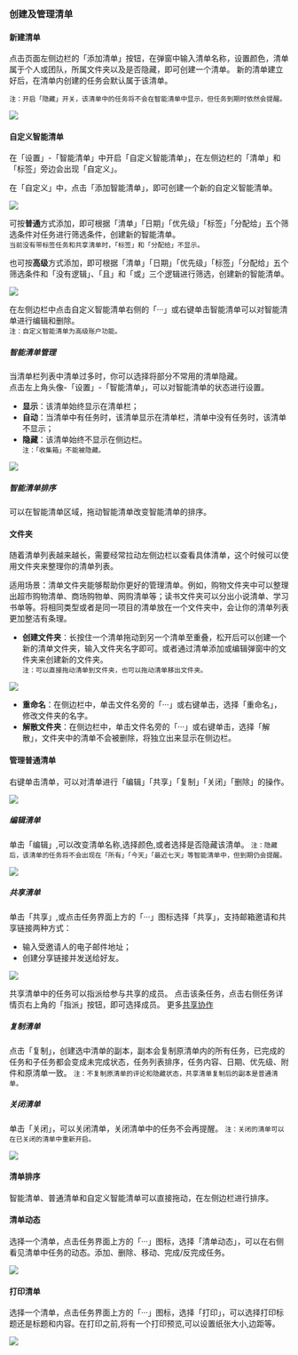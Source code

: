### 创建及管理清单


#### 新建清单

点击页面左侧边栏的「添加清单」按钮，在弹窗中输入清单名称，设置颜色，清单属于个人或团队，所属文件夹以及是否隐藏，即可创建一个清单。 新的清单建立好后，在清单内创建的任务会默认属于该清单。

`注：开启「隐藏」开关，该清单中的任务将不会在智能清单中显示，但任务到期时依然会提醒。`

![](../images/web/1.2.4.png)


#### 自定义智能清单

在「设置」-「智能清单」中开启「自定义智能清单」，在左侧边栏的「清单」和「标签」旁边会出现「自定义」。

在「自定义」中，点击「添加智能清单」，即可创建一个新的自定义智能清单。 

![](../images/web/1.2.2.png)

可按**普通**方式添加，即可根据「清单」「日期」「优先级」「标签」「分配给」五个筛选条件对任务进行筛选条件，创建新的智能清单。 <br >`当前没有带标签任务和共享清单时，「标签」和「分配给」不显示。`

也可按**高级**方式添加，即可根据「清单」「日期」「优先级」「标签」「分配给」五个筛选条件和「没有逻辑」、「且」和「或」三个逻辑进行筛选，创建新的智能清单。

![](../images/web/1.2.3.png)

在左侧边栏中点击自定义智能清单右侧的「···」或右键单击智能清单可以对智能清单进行编辑和删除。 <br>`注：自定义智能清单为高级账户功能。`

##### 智能清单管理

当清单栏列表中清单过多时，你可以选择将部分不常用的清单隐藏。 <br>点击左上角头像-「设置」-「智能清单」，可以对智能清单的状态进行设置。

* **显示**：该清单始终显示在清单栏；
* **自动**：当清单中有任务时，该清单显示在清单栏，清单中没有任务时，该清单不显示；
* **隐藏**：该清单始终不显示在侧边栏。
  <br>`注：「收集箱」不能被隐藏。` 

![](../images/web/1.2.1.png)

##### 智能清单排序

可以在智能清单区域，拖动智能清单改变智能清单的排序。

#### 文件夹

随着清单列表越来越长，需要经常拉动左侧边栏以查看具体清单，这个时候可以使用文件夹来整理你的清单列表。

适用场景：清单文件夹能够帮助你更好的管理清单。例如，购物文件夹中可以整理出超市购物清单、商场购物单、网购清单等；读书文件夹可以分出小说清单、学习书单等。将相同类型或者是同一项目的清单放在一个文件夹中，会让你的清单列表更加整洁有条理。

* **创建文件夹**：长按住一个清单拖动到另一个清单至重叠，松开后可以创建一个新的清单文件夹，输入文件夹名字即可。或者通过清单添加或编辑弹窗中的文件夹来创建新的文件夹。 
  <br>`注：可以直接拖动清单到文件夹，也可以拖动清单移出文件夹。`

![](../images/web/1.2.5.png)

* **重命名**：在侧边栏中，单击文件名旁的「···」或右键单击，选择「重命名」，修改文件夹的名字。
* **解散文件夹**：在侧边栏中，单击文件名旁的「···」或右键单击，选择「解散」，文件夹中的清单不会被删除，将独立出来显示在侧边栏。 
	

#### 管理普通清单

右键单击清单，可以对清单进行「编辑」「共享」「复制」「关闭」「删除」的操作。

![](../images/web/1.2.6.png)

##### 编辑清单

单击「编辑」,可以改变清单名称,选择颜色,或者选择是否隐藏该清单。
`注：隐藏后，该清单的任务将不会出现在「所有」「今天」「最近七天」等智能清单中，但到期仍会提醒。`

![](../images/web/1.2.7.png)

##### 共享清单

单击「共享」,或点击任务界面上方的「···」图标选择「共享」，支持邮箱邀请和共享链接两种方式：

* 输入受邀请人的电子邮件地址；
* 创建分享链接并发送给好友。

![](../images/web/1.2.8.png)

共享清单中的任务可以指派给参与共享的成员。 点击该条任务，点击右侧任务详情页右上角的「指派」按钮，即可选择成员。 更多[共享协作](../ios_app/5_share_lists.md) 


##### 复制清单

点击「复制」，创建选中清单的副本，副本会复制原清单内的所有任务，已完成的任务和子任务都会变成未完成状态，任务列表排序，任务内容、日期、优先级、附件和原清单一致。
`注：不复制原清单的评论和隐藏状态，共享清单复制后的副本是普通清单。`

##### 关闭清单

单击「关闭」，可以关闭清单，关闭清单中的任务不会再提醒。 `注：关闭的清单可以在已关闭的清单中重新开启。`

![](../images/web/1.2.9.png)

#### 清单排序

智能清单、普通清单和自定义智能清单可以直接拖动，在左侧边栏进行排序。

#### 清单动态

选择一个清单，点击任务界面上方的「···」图标，选择「清单动态」，可以在右侧看见清单中任务的动态。添加、删除、移动、完成/反完成任务。

![](../images/web/1.2.11.png)

#### 打印清单

选择一个清单，点击任务界面上方的「···」图标，选择「打印」，可以选择打印标题还是标题和内容。在打印之前,将有一个打印预览,可以设置纸张大小,边距等。

![](../images/web/1.2.12.png)

